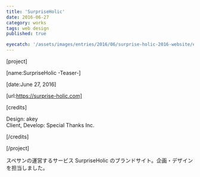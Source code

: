 ```yaml
---
title: 'SurpriseHolic'
date: 2016-06-27
category: works
tags: web design
published: true

eyecatch: '/assets/images/entries/2016/06/surprise-holic-2016-website/eyecatch.png'
---
```


[project]

[name:SurpriseHolic -Teaser-]

[date:June 27, 2016]

[url:https://surprise-holic.com]

[credits]

Design: akey  
Client, Develop: Special Thanks Inc.

[/credits]

[/project]

スペサンの運営するサービス SurpriseHolic のブランドサイト。企画・デザインを担当しました。  
